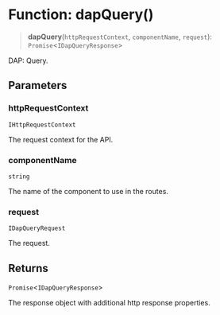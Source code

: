 # Function: dapQuery()

> **dapQuery**(`httpRequestContext`, `componentName`, `request`): `Promise`\<`IDapQueryResponse`\>

DAP: Query.

## Parameters

### httpRequestContext

`IHttpRequestContext`

The request context for the API.

### componentName

`string`

The name of the component to use in the routes.

### request

`IDapQueryRequest`

The request.

## Returns

`Promise`\<`IDapQueryResponse`\>

The response object with additional http response properties.
